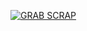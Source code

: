 [![GRAB SCRAP](https://raw.githubusercontent.com/anonymous-me236/Grab_Scrap/main/GRAB_SCRAP.jpg)](https://youtu.be/-NrSJHKX2-o "GRAB SCRAP")
